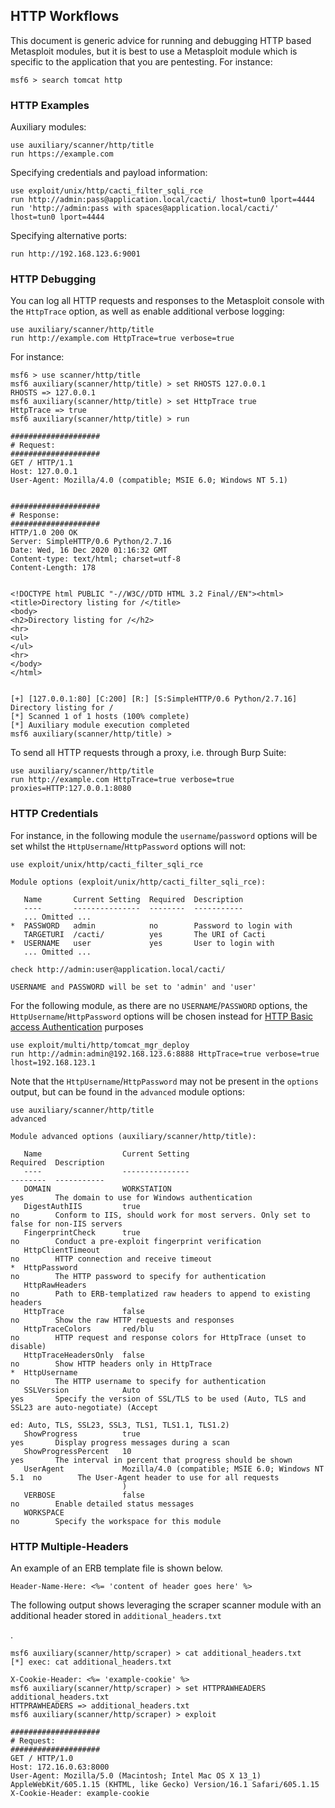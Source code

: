 ## HTTP Workflows
This document is generic advice for running and debugging HTTP based Metasploit modules, but it is best to use a Metasploit module which is specific to the application that you are pentesting. For instance:
```msf
msf6 > search tomcat http
```

### HTTP Examples
Auxiliary modules:
```
use auxiliary/scanner/http/title
run https://example.com
```

Specifying credentials and payload information:
```
use exploit/unix/http/cacti_filter_sqli_rce
run http://admin:pass@application.local/cacti/ lhost=tun0 lport=4444
run 'http://admin:pass with spaces@application.local/cacti/' lhost=tun0 lport=4444
```

Specifying alternative ports:
```
run http://192.168.123.6:9001
```

### HTTP Debugging
You can log all HTTP requests and responses to the Metasploit console with the `HttpTrace` option, as well as enable additional verbose logging:
```
use auxiliary/scanner/http/title
run http://example.com HttpTrace=true verbose=true
```

For instance:
```msf
msf6 > use scanner/http/title
msf6 auxiliary(scanner/http/title) > set RHOSTS 127.0.0.1
RHOSTS => 127.0.0.1
msf6 auxiliary(scanner/http/title) > set HttpTrace true
HttpTrace => true
msf6 auxiliary(scanner/http/title) > run

####################
# Request:
####################
GET / HTTP/1.1
Host: 127.0.0.1
User-Agent: Mozilla/4.0 (compatible; MSIE 6.0; Windows NT 5.1)


####################
# Response:
####################
HTTP/1.0 200 OK
Server: SimpleHTTP/0.6 Python/2.7.16
Date: Wed, 16 Dec 2020 01:16:32 GMT
Content-type: text/html; charset=utf-8
Content-Length: 178


<!DOCTYPE html PUBLIC "-//W3C//DTD HTML 3.2 Final//EN"><html>
<title>Directory listing for /</title>
<body>
<h2>Directory listing for /</h2>
<hr>
<ul>
</ul>
<hr>
</body>
</html>


[+] [127.0.0.1:80] [C:200] [R:] [S:SimpleHTTP/0.6 Python/2.7.16] Directory listing for /
[*] Scanned 1 of 1 hosts (100% complete)
[*] Auxiliary module execution completed
msf6 auxiliary(scanner/http/title) >
```

To send all HTTP requests through a proxy, i.e. through Burp Suite:
```
use auxiliary/scanner/http/title
run http://example.com HttpTrace=true verbose=true proxies=HTTP:127.0.0.1:8080
```

### HTTP Credentials
For instance, in the following module the `username`/`password` options will be set whilst the `HttpUsername`/`HttpPassword` options will not:
```
use exploit/unix/http/cacti_filter_sqli_rce

Module options (exploit/unix/http/cacti_filter_sqli_rce):

   Name       Current Setting  Required  Description
   ----       ---------------  --------  -----------
   ... Omitted ...
*  PASSWORD   admin            no        Password to login with
   TARGETURI  /cacti/          yes       The URI of Cacti
*  USERNAME   user             yes       User to login with
   ... Omitted ...

check http://admin:user@application.local/cacti/

USERNAME and PASSWORD will be set to 'admin' and 'user'
```

For the following module, as there are no `USERNAME`/`PASSWORD` options, the `HttpUsername`/`HttpPassword` options will be chosen instead for [HTTP Basic access Authentication](https://en.wikipedia.org/wiki/Basic_access_authentication) purposes
```
use exploit/multi/http/tomcat_mgr_deploy
run http://admin:admin@192.168.123.6:8888 HttpTrace=true verbose=true lhost=192.168.123.1
```

Note that the `HttpUsername`/`HttpPassword` may not be present in the `options` output, but can be found in the `advanced` module options:
```
use auxiliary/scanner/http/title
advanced

Module advanced options (auxiliary/scanner/http/title):

   Name                  Current Setting                                    Required  Description
   ----                  ---------------                                    --------  -----------
   DOMAIN                WORKSTATION                                        yes       The domain to use for Windows authentication
   DigestAuthIIS         true                                               no        Conform to IIS, should work for most servers. Only set to false for non-IIS servers
   FingerprintCheck      true                                               no        Conduct a pre-exploit fingerprint verification
   HttpClientTimeout                                                        no        HTTP connection and receive timeout
*  HttpPassword                                                             no        The HTTP password to specify for authentication
   HttpRawHeaders                                                           no        Path to ERB-templatized raw headers to append to existing headers
   HttpTrace             false                                              no        Show the raw HTTP requests and responses
   HttpTraceColors       red/blu                                            no        HTTP request and response colors for HttpTrace (unset to disable)
   HttpTraceHeadersOnly  false                                              no        Show HTTP headers only in HttpTrace
*  HttpUsername                                                             no        The HTTP username to specify for authentication
   SSLVersion            Auto                                               yes       Specify the version of SSL/TLS to be used (Auto, TLS and SSL23 are auto-negotiate) (Accept
                                                                                      ed: Auto, TLS, SSL23, SSL3, TLS1, TLS1.1, TLS1.2)
   ShowProgress          true                                               yes       Display progress messages during a scan
   ShowProgressPercent   10                                                 yes       The interval in percent that progress should be shown
   UserAgent             Mozilla/4.0 (compatible; MSIE 6.0; Windows NT 5.1  no        The User-Agent header to use for all requests
                         )
   VERBOSE               false                                              no        Enable detailed status messages
   WORKSPACE                                                                no        Specify the workspace for this module
```

### HTTP Multiple-Headers
An example of an ERB template file is shown below.
```
Header-Name-Here: <%= 'content of header goes here' %>
```

The following output shows leveraging the scraper scanner module with an additional header stored in
```additional_headers.txt```

.
```msf
msf6 auxiliary(scanner/http/scraper) > cat additional_headers.txt
[*] exec: cat additional_headers.txt

X-Cookie-Header: <%= 'example-cookie' %>
msf6 auxiliary(scanner/http/scraper) > set HTTPRAWHEADERS additional_headers.txt
HTTPRAWHEADERS => additional_headers.txt
msf6 auxiliary(scanner/http/scraper) > exploit

####################
# Request:
####################
GET / HTTP/1.0
Host: 172.16.0.63:8000
User-Agent: Mozilla/5.0 (Macintosh; Intel Mac OS X 13_1) AppleWebKit/605.1.15 (KHTML, like Gecko) Version/16.1 Safari/605.1.15
X-Cookie-Header: example-cookie
```

